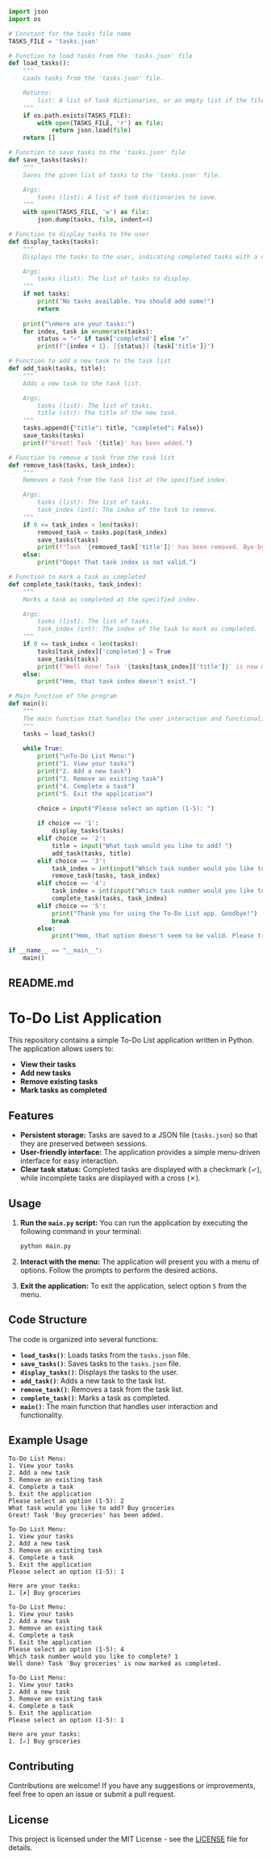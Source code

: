 ```python
import json
import os

# Constant for the tasks file name
TASKS_FILE = 'tasks.json'

# Function to load tasks from the 'tasks.json' file
def load_tasks():
    """
    Loads tasks from the 'tasks.json' file.

    Returns:
        list: A list of task dictionaries, or an empty list if the file doesn't exist.
    """
    if os.path.exists(TASKS_FILE):
        with open(TASKS_FILE, 'r') as file:
            return json.load(file)
    return []

# Function to save tasks to the 'tasks.json' file
def save_tasks(tasks):
    """
    Saves the given list of tasks to the 'tasks.json' file.

    Args:
        tasks (list): A list of task dictionaries to save.
    """
    with open(TASKS_FILE, 'w') as file:
        json.dump(tasks, file, indent=4)

# Function to display tasks to the user
def display_tasks(tasks):
    """
    Displays the tasks to the user, indicating completed tasks with a checkmark (✓) and incomplete tasks with a cross (✗).

    Args:
        tasks (list): The list of tasks to display.
    """
    if not tasks:
        print("No tasks available. You should add some!")
        return
    
    print("\nHere are your tasks:")
    for index, task in enumerate(tasks):
        status = "✓" if task['completed'] else "✗"
        print(f"{index + 1}. [{status}] {task['title']}")

# Function to add a new task to the task list
def add_task(tasks, title):
    """
    Adds a new task to the task list.

    Args:
        tasks (list): The list of tasks.
        title (str): The title of the new task.
    """
    tasks.append({"title": title, "completed": False})
    save_tasks(tasks)
    print(f"Great! Task '{title}' has been added.")

# Function to remove a task from the task list
def remove_task(tasks, task_index):
    """
    Removes a task from the task list at the specified index.

    Args:
        tasks (list): The list of tasks.
        task_index (int): The index of the task to remove.
    """
    if 0 <= task_index < len(tasks):
        removed_task = tasks.pop(task_index)
        save_tasks(tasks)
        print(f"Task '{removed_task['title']}' has been removed. Bye-bye!")
    else:
        print("Oops! That task index is not valid.")

# Function to mark a task as completed
def complete_task(tasks, task_index):
    """
    Marks a task as completed at the specified index.

    Args:
        tasks (list): The list of tasks.
        task_index (int): The index of the task to mark as completed.
    """
    if 0 <= task_index < len(tasks):
        tasks[task_index]['completed'] = True
        save_tasks(tasks)
        print(f"Well done! Task '{tasks[task_index]['title']}' is now marked as completed.")
    else:
        print("Hmm, that task index doesn't exist.")

# Main function of the program
def main():
    """
    The main function that handles the user interaction and functionality of the To-Do List application.
    """
    tasks = load_tasks()
    
    while True:
        print("\nTo-Do List Menu:")
        print("1. View your tasks")
        print("2. Add a new task")
        print("3. Remove an existing task")
        print("4. Complete a task")
        print("5. Exit the application")

        choice = input("Please select an option (1-5): ")
        
        if choice == '1':
            display_tasks(tasks)
        elif choice == '2':
            title = input("What task would you like to add? ")
            add_task(tasks, title)
        elif choice == '3':
            task_index = int(input("Which task number would you like to remove? ")) - 1
            remove_task(tasks, task_index)
        elif choice == '4':
            task_index = int(input("Which task number would you like to complete? ")) - 1
            complete_task(tasks, task_index)
        elif choice == '5':
            print("Thank you for using the To-Do List app. Goodbye!")
            break
        else:
            print("Hmm, that option doesn't seem to be valid. Please try again.")

if __name__ == "__main__":
    main()
```

## README.md

# To-Do List Application

This repository contains a simple To-Do List application written in Python. The application allows users to:

- **View their tasks**
- **Add new tasks**
- **Remove existing tasks**
- **Mark tasks as completed**

## Features

- **Persistent storage:** Tasks are saved to a JSON file (`tasks.json`) so that they are preserved between sessions.
- **User-friendly interface:** The application provides a simple menu-driven interface for easy interaction.
- **Clear task status:** Completed tasks are displayed with a checkmark (✓), while incomplete tasks are displayed with a cross (✗).

## Usage

1. **Run the `main.py` script:** You can run the application by executing the following command in your terminal:

   ```bash
   python main.py
   ```

2. **Interact with the menu:** The application will present you with a menu of options. Follow the prompts to perform the desired actions.

3. **Exit the application:** To exit the application, select option `5` from the menu.

## Code Structure

The code is organized into several functions:

- **`load_tasks()`**: Loads tasks from the `tasks.json` file.
- **`save_tasks()`**: Saves tasks to the `tasks.json` file.
- **`display_tasks()`**: Displays the tasks to the user.
- **`add_task()`**: Adds a new task to the task list.
- **`remove_task()`**: Removes a task from the task list.
- **`complete_task()`**: Marks a task as completed.
- **`main()`**: The main function that handles user interaction and functionality.

## Example Usage

```
To-Do List Menu:
1. View your tasks
2. Add a new task
3. Remove an existing task
4. Complete a task
5. Exit the application
Please select an option (1-5): 2
What task would you like to add? Buy groceries
Great! Task 'Buy groceries' has been added.

To-Do List Menu:
1. View your tasks
2. Add a new task
3. Remove an existing task
4. Complete a task
5. Exit the application
Please select an option (1-5): 1

Here are your tasks:
1. [✗] Buy groceries

To-Do List Menu:
1. View your tasks
2. Add a new task
3. Remove an existing task
4. Complete a task
5. Exit the application
Please select an option (1-5): 4
Which task number would you like to complete? 1
Well done! Task 'Buy groceries' is now marked as completed.

To-Do List Menu:
1. View your tasks
2. Add a new task
3. Remove an existing task
4. Complete a task
5. Exit the application
Please select an option (1-5): 1

Here are your tasks:
1. [✓] Buy groceries
```

## Contributing

Contributions are welcome! If you have any suggestions or improvements, feel free to open an issue or submit a pull request.

## License

This project is licensed under the MIT License - see the [LICENSE](LICENSE) file for details.
